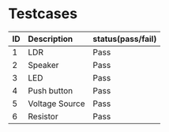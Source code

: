 # Testcases
| ID | Description | status(pass/fail) |
| ---|:------------|:-------|
| 1 | LDR | Pass |
| 2 | Speaker | Pass |
| 3 | LED | Pass |
| 4 | Push button | Pass |
| 5 | Voltage Source | Pass |
| 6 | Resistor | Pass |
